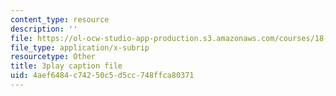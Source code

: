 ```yaml
---
content_type: resource
description: ''
file: https://ol-ocw-studio-app-production.s3.amazonaws.com/courses/18-06sc-linear-algebra-fall-2011/4aef6484c74250c5d5cc748ffca80371_0h43aV4aH7I.srt
file_type: application/x-subrip
resourcetype: Other
title: 3play caption file
uid: 4aef6484-c742-50c5-d5cc-748ffca80371
---
```

